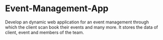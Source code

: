 # Event-Management-App
Develop an dynamic web application for an event management through which the client scan book their events and many more. It stores the data of client, event and members of the team.
